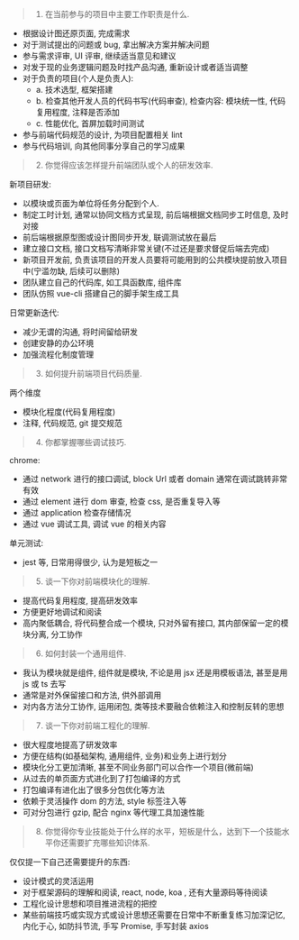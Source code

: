 > 1. 在当前参与的项目中主要工作职责是什么.

- 根据设计图还原页面, 完成需求
- 对于测试提出的问题或 bug, 拿出解决方案并解决问题
- 参与需求评审, UI 评审, 继续适当意见和建议
- 对发于现的业务逻辑问题及时找产品沟通, 重新设计或者适当调整
- 对于负责的项目(个人是负责人):
  - a. 技术选型, 框架搭建
  - b. 检查其他开发人员的代码书写(代码审查), 检查内容: 模块统一性, 代码复用程度, 注释是否添加
  - c. 性能优化, 首屏加载时间测试
- 参与前端代码规范的设计, 为项目配置相关 lint
- 参与代码培训, 向其他同事分享自己的学习成果

> 2. 你觉得应该怎样提升前端团队或个人的研发效率.

新项目研发:

- 以模块或页面为单位将任务分配到个人.
- 制定工时计划, 通常以协同文档方式呈现, 前后端根据文档同步工时信息, 及时对接
- 前后端根据原型图或设计图同步开发, 联调测试放在最后
- 建立接口文档, 接口文档写清晰非常关键(不过还是要求督促后端去完成)
- 新项目开发前, 负责该项目的开发人员要将可能用到的公共模块提前放入项目中(宁滥勿缺, 后续可以删除)
- 团队建立自己的代码库, 如工具函数库, 组件库
- 团队仿照 vue-cli 搭建自己的脚手架生成工具

日常更新迭代:

- 减少无谓的沟通, 将时间留给研发
- 创建安静的办公环境
- 加强流程化制度管理

> 3. 如何提升前端项目代码质量.

两个维度

- 模块化程度(代码复用程度)
- 注释, 代码规范, git 提交规范

> 4. 你都掌握哪些调试技巧.

chrome:

- 通过 network 进行的接口调试, block Url 或者 domain 通常在调试跳转非常有效
- 通过 element 进行 dom 审查, 检查 css, 是否重复导入等
- 通过 application 检查存储情况
- 通过 vue 调试工具, 调试 vue 的相关内容

单元测试:

- jest 等, 日常用得很少, 认为是短板之一

> 5. 谈一下你对前端模块化的理解.

- 提高代码复用程度, 提高研发效率
- 方便更好地调试和阅读
- 高内聚低耦合, 将代码整合成一个模块, 只对外留有接口, 其内部保留一定的模块分离, 分工协作

> 6. 如何封装一个通用组件.

- 我认为模块就是组件, 组件就是模块, 不论是用 jsx 还是用模板语法, 甚至是用 js 或 ts 去写
- 通常是对外保留接口和方法, 供外部调用
- 对内各方法分工协作, 运用闭包, 类等技术要融合依赖注入和控制反转的思想

> 7. 谈一下你对前端工程化的理解.

- 很大程度地提高了研发效率
- 方便在结构(如基础架构, 通用组件, 业务)和业务上进行划分
- 模块化分工更加清晰, 甚至不同业务部门可以合作一个项目(微前端)
- 从过去的单页面方式进化到了打包编译的方式
- 打包编译有进化出了很多分包优化等方法
- 依赖于灵活操作 dom 的方法, style 标签注入等
- 可对分包进行 gzip, 配合 nginx 等代理工具加速性能

> 8. 你觉得你专业技能处于什么样的水平，短板是什么，达到下一个技能水平你还需要扩充哪些知识体系.

仅仅提一下自己还需要提升的东西:

- 设计模式的灵活运用
- 对于框架源码的理解和阅读, react, node, koa , 还有大量源码等待阅读
- 工程化设计思想和项目推进流程的把控
- 某些前端技巧或实现方式或设计思想还需要在日常中不断重复练习加深记忆, 内化于心, 如防抖节流, 手写 Promise, 手写封装 axios

